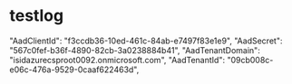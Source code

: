 # testlog


"AadClientId": "f3ccdb36-10ed-461c-84ab-e7497f83e1e9",
"AadSecret": "567c0fef-b36f-4890-82cb-3a0238884b41",
"AadTenantDomain": "isidazurecsproot0092.onmicrosoft.com",
"AadTenantId": "09cb008c-e06c-476a-9529-0caaf622463d",
